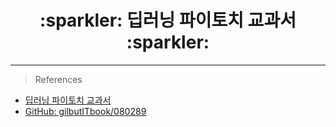 <div align=center> <h1> :sparkler: 딥러닝 파이토치 교과서 :sparkler: </h1> </div>

---

> References

+ [딥러닝 파이토치 교과서](https://www.google.com/search?q=%EB%94%A5%EB%9F%AC%EB%8B%9D+%ED%8C%8C%EC%9D%B4%ED%86%A0%EC%B9%98+%EA%B5%90%EA%B3%BC%EC%84%9C)
+ [GitHub: gilbutITbook/080289](https://github.com/gilbutITbook/080289)